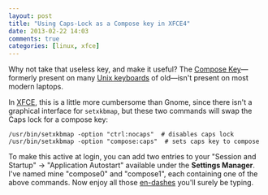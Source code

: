 ```yaml
---
layout: post
title: "Using Caps-Lock as a Compose key in XFCE4"
date: 2013-02-22 14:03
comments: true
categories: [linux, xfce]
---
```


Why not take that useless key, and make it useful? The [Compose Key](http://en.wikipedia.org/wiki/Compose_key)—formerly present on many [Unix keyboards](https://www.google.com/search?q=sun+keyboard&hl=en&tbm=isch&tbo=u) of old—isn't present on most modern laptops.

In [XFCE](http://www.xfce.org/), this is a little more cumbersome than Gnome, since there isn't a graphical interface for `setxkbmap`, but these two commands will swap the Caps lock for a compose key:

	/usr/bin/setxkbmap -option "ctrl:nocaps"  # disables caps lock
	/usr/bin/setxkbmap -option "compose:caps"  # sets caps key to compose

To make this active at login, you can add two entries to your "Session and Startup" -> "Application Autostart" available under the **Settings Manager**. I've named mine "compose0" and "compose1", each containing one of the above commands. Now enjoy all those [en-dashes](http://en.wikipedia.org/wiki/Dash#En_dash) you'll surely be typing.
